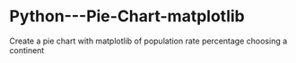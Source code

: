 # Python---Pie-Chart-matplotlib
Create  a pie chart with matplotlib of population rate percentage choosing a continent
